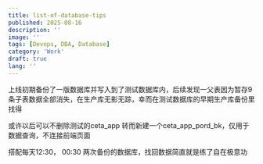 ```yaml
---
title: list-of-database-tips
published: 2025-08-16
description: ''
image: ''
tags: [Devops, DBA, Database]
category: 'Work'
draft: true 
lang: ''
---
```


上线初期备份了一版数据库并写入到了测试数据库内，后续发现一父表因为暂存9条子表数据全部消失，在生产库无影无踪，幸而在测试数据库的早期生产库备份里找得

或许以后可以不删除测试的ceta_app 转而新建一个ceta_app_pord_bk，仅用于数据查询，不连接前端页面

搭配每天12:30， 00:30 两次备份的数据库，找回数据简直就是练了自在极意功